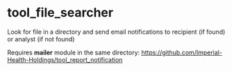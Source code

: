# tool_file_searcher
Look for file in a directory and send email notifications to recipient (if found) or analyst (if not found)  

Requires __mailer__ module in the same directory: https://github.com/Imperial-Health-Holdings/tool_report_notification